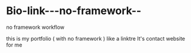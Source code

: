 # Bio-link---no-framework--
no framework workflow

this is my portfolio ( with no framework ) like a linktre 
It's contact website for me 
